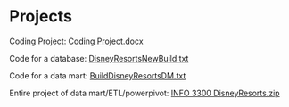 # Projects

Coding Project:
[Coding Project.docx](https://github.com/avafaith/Projects/files/10053562/Coding.Project.docx)

Code for a database:
[DisneyResortsNewBuild.txt](https://github.com/avafaith/Projects/files/10053634/DisneyResortsNewBuild.txt)



Code for a data mart:
[BuildDisneyResortsDM.txt](https://github.com/avafaith/Projects/files/10053652/BuildDisneyResortsDM.txt)


  
  Entire project of data mart/ETL/powerpivot:
  [INFO 3300 DisneyResorts.zip](https://github.com/avafaith/Projects/files/10053585/INFO.3300.DisneyResorts.zip)

